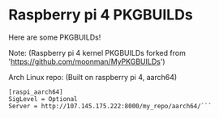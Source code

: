 Raspberry pi 4 PKGBUILDs
===========
Here are some PKGBUILDs!


Note: (Raspberry pi 4 kernel PKGBUILDs forked from 'https://github.com/moonman/MyPKGBUILDs')

Arch Linux repo: (Built on raspberry pi 4, aarch64)
```
[raspi_aarch64]
SigLevel = Optional
Server = http://107.145.175.222:8000/my_repo/aarch64/```